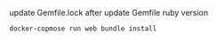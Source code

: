 update Gemfile.lock after update Gemfile ruby version

```
docker-copmose run web bundle install
```
